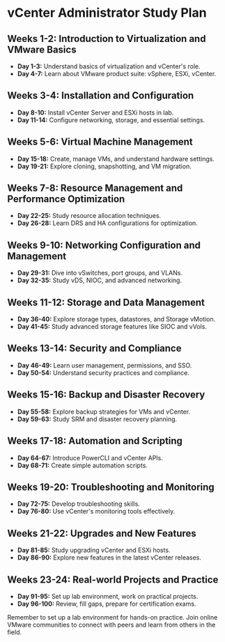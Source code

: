 # vCenter Administrator Study Plan

## Weeks 1-2: Introduction to Virtualization and VMware Basics
- **Day 1-3:** Understand basics of virtualization and vCenter's role.
- **Day 4-7:** Learn about VMware product suite: vSphere, ESXi, vCenter.

## Weeks 3-4: Installation and Configuration
- **Day 8-10:** Install vCenter Server and ESXi hosts in lab.
- **Day 11-14:** Configure networking, storage, and essential settings.

## Weeks 5-6: Virtual Machine Management
- **Day 15-18:** Create, manage VMs, and understand hardware settings.
- **Day 19-21:** Explore cloning, snapshotting, and VM migration.

## Weeks 7-8: Resource Management and Performance Optimization
- **Day 22-25:** Study resource allocation techniques.
- **Day 26-28:** Learn DRS and HA configurations for optimization.

## Weeks 9-10: Networking Configuration and Management
- **Day 29-31:** Dive into vSwitches, port groups, and VLANs.
- **Day 32-35:** Study vDS, NIOC, and advanced networking.

## Weeks 11-12: Storage and Data Management
- **Day 36-40:** Explore storage types, datastores, and Storage vMotion.
- **Day 41-45:** Study advanced storage features like SIOC and vVols.

## Weeks 13-14: Security and Compliance
- **Day 46-49:** Learn user management, permissions, and SSO.
- **Day 50-54:** Understand security practices and compliance.

## Weeks 15-16: Backup and Disaster Recovery
- **Day 55-58:** Explore backup strategies for VMs and vCenter.
- **Day 59-63:** Study SRM and disaster recovery planning.

## Weeks 17-18: Automation and Scripting
- **Day 64-67:** Introduce PowerCLI and vCenter APIs.
- **Day 68-71:** Create simple automation scripts.

## Weeks 19-20: Troubleshooting and Monitoring
- **Day 72-75:** Develop troubleshooting skills.
- **Day 76-80:** Use vCenter's monitoring tools effectively.

## Weeks 21-22: Upgrades and New Features
- **Day 81-85:** Study upgrading vCenter and ESXi hosts.
- **Day 86-90:** Explore new features in the latest vCenter releases.

## Weeks 23-24: Real-world Projects and Practice
- **Day 91-95:** Set up lab environment, work on practical projects.
- **Day 96-100:** Review, fill gaps, prepare for certification exams.

Remember to set up a lab environment for hands-on practice. Join online VMware communities to connect with peers and learn from others in the field.


